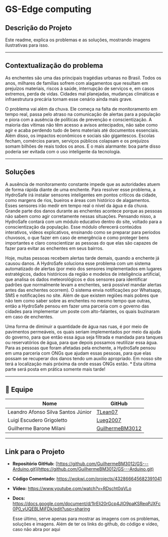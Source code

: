 # GS-Edge computing

## Descrição do Projeto
 
Este readme, explica os problemas e as soluções, mostrando imagens ilustrativas para isso.

---

## Contextualização do problema

As enchentes são uma das principais tragédias urbanas no Brasil. Todos os anos, milhares de famílias sofrem com alagamentos que resultam em prejuízos materiais, riscos à saúde, 
interrupção de serviços e, em casos extremos, perda de vidas. Cidades mal planejadas, mudanças climáticas e infraestrutura precária tornam esse cenário ainda mais grave.

O problema vai além da chuva. Ele começa na falta de monitoramento em tempo real, passa pelo atraso na comunicação de alertas para a população e piora com a ausência de políticas 
de prevenção e conscientização. A maioria das vítimas não têm acesso a avisos antecipados, não sabe como agir e acaba perdendo tudo  de bens materiais até documentos essenciais.
Além disso, os impactos econômicos e sociais são gigantescos. Escolas fecham, comércios param, serviços públicos colapsam e os prejuízos somam bilhões de reais todos os anos. 
E o mais alarmante: boa parte disso poderia ser evitada com o uso inteligente da tecnologia.

---

## Soluções

A ausência de monitoramento constante impede que as autoridades atuem de forma rápida diante de uma enchente. Para resolver esse problema, a HydroSafe irá instalar sensores inteligentes
em pontos críticos da cidade, como margens de rios, bueiros e áreas com histórico de alagamentos. Esses sensores irão medir em tempo real o nível da água e da chuva.
Grande parte dos danos durante as enchentes acontece porque as pessoas não sabem como agir corretamente nessas situações. Pensando nisso, a HydroSafe contará com um módulo educativo dentro 
do site, voltado para a conscientização da população.
Esse módulo oferecerá conteúdos interativos, vídeos explicativos, ensinando como se preparar para períodos chuvosos, o que fazer em caso de emergência e como proteger bens importantes 
e claro conscientizar as pessoas do que elas são capazes de fazer para evitar as enchentes em seus bairros.

Hoje, muitas pessoas recebem alertas tarde demais, quando a enchente já causou danos. A HydroSafe soluciona esse problema com um sistema automatizado de alertas 
(por meio dos sensores implementados em lugares estratégicos, dados históricos da região e modelos de inteligência artificial, que analisa os dados meteorológicos 
e dos sensores para identificar padrões que normalmente levam a enchentes, será possível mandar alertas antes das enchentes ocorrem).
O sistema envia notificações por Whatsapp, SMS e notificações no site. Além de que existem regiões mais pobres que não tem como saber sobre as enchentes no mesmo 
tempo que outras, então a HydroSafe pensou em fazer uma parceria com o governo das cidades para implementar um poste com alto-falantes, os quais buzinaram em caso de enchentes. 

Uma forma de diminuir a quantidade de água nas ruas, é por meio de pavimentos permeáveis, os quais seriam implementados por meio da ajuda do governo, para que então essa água seja
filtrada e mandada para tanques ou reservatórios de água, para que depois possamos reutilizar essa água. 
Para as pessoas que foram afetadas pela enchente, a HydroSafe pensou em uma parceria com ONGs que ajudam essas pessoas, para que elas possam se recuperar dos danos tendo um auxílio 
apropriado. Em nosso site terá a localização mais próxima da onde essas ONGs estão. * Esta última parte será posta em prática somente mais tarde!

---


## 👥 Equipe

| Nome                               | GitHub                                                |
| ---------------------------------- | ----------------------------------------------------- |
| Leandro Afonso Silva Santos Júnior | [TLean07](https://github.com/TLean07)                 |
| Luigi Escudero Grigoletto          | [Lueg2007](https://github.com/Lueg2007)               |
| Guilherme Barone Milani            | [GuilhermeBM3012](https://github.com/GuilhermeBM3012) |

---
 
## Link para o Projeto
 
- **Repositório GitHub:** [https://github.com/GuilhermeBM3012/GS---Arduino.git](https://github.com/GuilhermeBM3012/GS---Arduino.git)
- **Código Comentado:** https://wokwi.com/projects/432866645682391041
- **Vídeo:** https://www.youtube.com/watch?v=RDscht0qVLo
- **Docs:** https://docs.google.com/document/d/1lrElj20rGcp4JIO9paKSReqPJXFc0P0_yUQEBLMiFDk/edit?usp=sharing 

  Esse último, serve apenas para mostrar as imagens com os problemas, soluções e imagens. Além de ter os links do github, do código e vídeo, caso não abra por aqui
